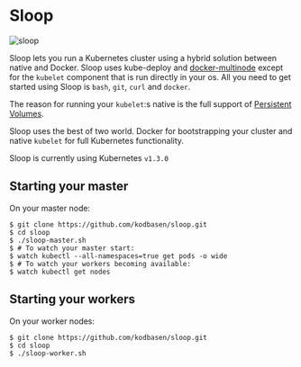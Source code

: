 # Sloop
![sloop](https://upload.wikimedia.org/wikipedia/commons/thumb/f/f5/Slup.png/250px-Slup.png "Sloop")

Sloop lets you run a Kubernetes cluster using a hybrid solution between native and Docker. Sloop uses kube-deploy and [docker-multinode](https://github.com/kubernetes/kube-deploy/tree/master/docker-multinode) except for the `kubelet` component that is run directly in your os. All you need to get started using Sloop is `bash`, `git`, `curl` and `docker`.

The reason for running your `kubelet`:s native is the full support of [Persistent Volumes](http://kubernetes.io/docs/user-guide/persistent-volumes/).

Sloop uses the best of two world. Docker for bootstrapping your cluster and native `kubelet` for full Kubernetes functionality.

Sloop is currently using Kubernetes `v1.3.0`

## Starting your master

On your master node:
```
$ git clone https://github.com/kodbasen/sloop.git
$ cd sloop
$ ./sloop-master.sh
$ # To watch your master start:
$ watch kubectl --all-namespaces=true get pods -o wide
$ # To watch your workers becoming available:
$ watch kubectl get nodes
```

## Starting your workers

On your worker nodes:
```
$ git clone https://github.com/kodbasen/sloop.git
$ cd sloop
$ ./sloop-worker.sh
```
